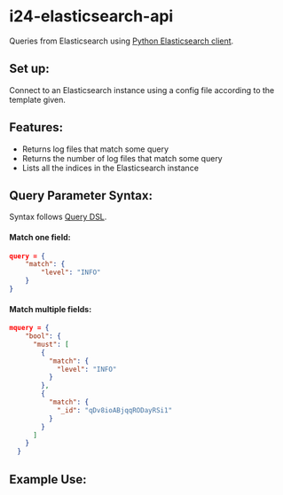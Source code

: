 # i24-elasticsearch-api

Queries from Elasticsearch using [Python Elasticsearch client](https://elasticsearch-py.readthedocs.io/en/v8.3.2/).

## Set up:
Connect to an Elasticsearch instance using a config file according to the template given.

## Features:
- Returns log files that match some query
- Returns the number of log files that match some query
- Lists all the indices in the Elasticsearch instance

## Query Parameter Syntax:
Syntax follows [Query DSL](https://www.elastic.co/guide/en/elasticsearch/reference/8.3/query-dsl.html).

#### Match one field: 
```json
query = {
    "match": {
        "level": "INFO"
    }
}
```


#### Match multiple fields:

```json
mquery = {
    "bool": {
      "must": [
        {
          "match": {
            "level": "INFO"
          }
        },
        {
          "match": {
            "_id": "qDv8ioABjqqRODayRSi1"
          }
        }
      ]
    }
  }
```
## Example Use:


